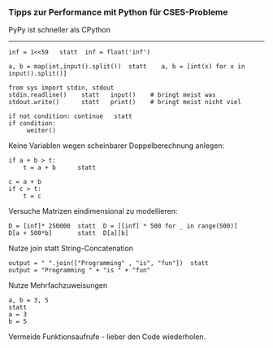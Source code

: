 ### Tipps zur Performance mit Python für CSES-Probleme

PyPy ist schneller als CPython 

---

```
inf = 1<<59   statt  inf = float('inf')   
```


```
a, b = map(int,input().split())  statt    a, b = [int(x) for x in input().split()]
```

```
from sys import stdin, stdout  
stdin.readline()    statt   input()    # bringt meist was
stdout.write()      statt   print()    # bringt meist nicht viel
```

```
if not condition: continue   statt
if condition:
     weiter()
```

Keine Variablen wegen scheinbarer Doppelberechnung anlegen:

```
if a + b > t:
    t = a + b      statt

c = a + b
if c > t:
    t = c
```

Versuche Matrizen eindimensional zu modellieren:

```
D = [inf]* 250000  statt  D = [[inf] * 500 for _ in range(500)]
D[a + 500*b]       statt  D[a][b] 
```

Nutze join statt String-Concatenation
```
output = " ".join(["Programming" , "is", "fun"])  statt
output = "Programming " + "is " + "fun"
```


Nutze Mehrfachzuweisungen
```
a, b = 3, 5
statt 
a = 3
b = 5
```

Vermeide Funktionsaufrufe - lieber den Code wiederholen.


 


